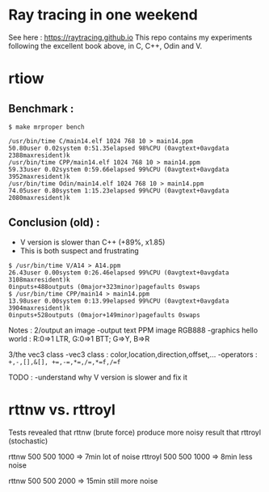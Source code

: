 # Ray tracing in one weekend
See here : https://raytracing.github.io
This repo contains my experiments following the excellent book above,
in C, C++, Odin and V.

# rtiow
Benchmark :
-------------
`$ make mrproper bench`

```
/usr/bin/time C/main14.elf 1024 768 10 > main14.ppm
50.80user 0.02system 0:51.35elapsed 98%CPU (0avgtext+0avgdata 2388maxresident)k
/usr/bin/time CPP/main14.elf 1024 768 10 > main14.ppm
59.33user 0.02system 0:59.66elapsed 99%CPU (0avgtext+0avgdata 3952maxresident)k
/usr/bin/time Odin/main14.elf 1024 768 10 > main14.ppm
74.05user 0.80system 1:15.23elapsed 99%CPU (0avgtext+0avgdata 2080maxresident)k
```

Conclusion (old) :
-------------------
- V version is slower than C++ (+89%, x1.85)
- This is both suspect and frustrating

```
$ /usr/bin/time V/A14 > A14.ppm
26.43user 0.00system 0:26.46elapsed 99%CPU (0avgtext+0avgdata 3108maxresident)k
0inputs+488outputs (0major+323minor)pagefaults 0swaps
$ /usr/bin/time CPP/main14 > main14.ppm
13.98user 0.00system 0:13.99elapsed 99%CPU (0avgtext+0avgdata 3904maxresident)k
0inputs+528outputs (0major+149minor)pagefaults 0swaps
```

Notes :
2/output an image
-output text PPM image RGB888
-graphics hello world : R:0=>1 LTR, G:0=>1 BTT; G=>Y, B=>R

3/the vec3 class
-vec3 class : color,location,direction,offset,...
-operators : `+,-,[],&[], +=,-=,*=,/=,*=f,/=f`

TODO :
-understand why V version is slower and fix it

# rttnw vs. rttroyl
Tests revealed that rttnw (brute force) produce more noisy result
that rttroyl (stochastic)

rttnw   500 500 1000 => 7min lot of noise
rttroyl 500 500 1000 => 8min less noise

rttnw   500 500 2000 => 15min still more noise

